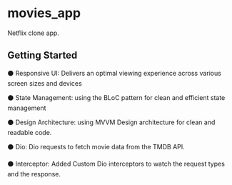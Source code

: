 # movies_app

Netflix clone app.

## Getting Started

⚫ Responsive UI: Delivers an optimal viewing experience across various screen sizes and devices

⚫ State Management: using the BLoC pattern for clean and efficient state management

⚫ Design Architecture: using MVVM Design architecture for clean and readable code.

⚫ Dio: Dio requests to fetch movie data from the TMDB API.

⚫ Interceptor: Added Custom Dio interceptors to watch the request types and the response.





